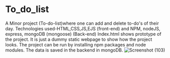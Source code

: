 # To_do_list
A Minor project (To-do-list)where one can add and delete to-do's of their day.
Technologies used-HTML,CSS,JS,EJS (front-end) and NPM, nodeJS, express, mongoDB (mongoose) (Back-end)
Index.html shows prototype of the project. It is just a dummy static webpage to show how the project looks.
The project can be run by installing npm packages and node modules. The data is saved in the backend in mongoDB.
![Screenshot (103)](https://user-images.githubusercontent.com/90508485/215576109-491dc3d9-bff2-46c6-9712-7cd3155b5f0d.png)


